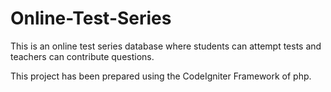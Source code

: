 # Online-Test-Series
This is an online test series database where students can attempt tests and teachers can contribute questions.

This project has been prepared using the CodeIgniter Framework of php.
